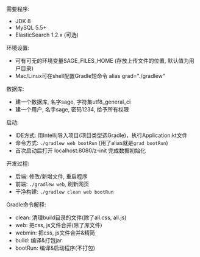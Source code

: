 需要程序:

- JDK 8
- MySQL 5.5+
- ElasticSearch 1.2.x (可选)

环境设置:

- 可有可无的环境变量SAGE\_FILES\_HOME (存放上传文件的位置, 默认值为用户目录)
- Mac/Linux可在shell配置Gradle短命令 alias grad="./gradlew"

数据库:

- 建一个数据库, 名字sage, 字符集utf8\_general\_ci
- 建一个用户, 名字sage, 密码1234, 给予所有权限

启动:

- IDE方式: 用Intellij导入项目(项目类型选Gradle)，执行Application.kt文件
- 命令方式: `./gradlew web bootRun` (用了alias就是`grad bootRun`)
- 首次启动后打开 localhost:8080/z-init 完成数据初始化

开发过程:

- 后端: 修改/新增文件, 重启程序
- 前端: `./gradlew web`, 刷新网页
- 干净构建: `./gradlew clean web bootRun`

Gradle命令解释:

- clean: 清理build目录的文件(除了all.css, all.js)
- web: 把css, js文件合并(除了库文件)
- webmin: 把css, js文件合并&精简
- build: 编译&打包jar
- bootRun: 编译&启动程序(不打包)